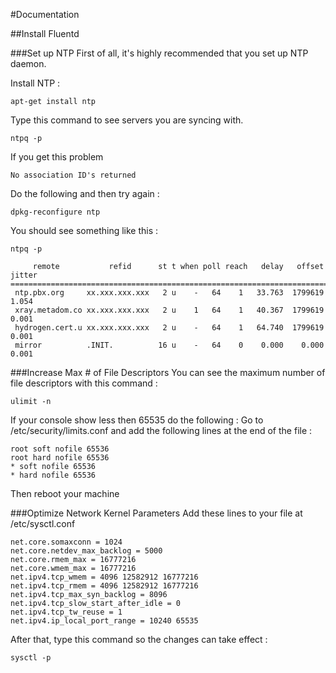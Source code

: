 #Documentation


##Install Fluentd

###Set up NTP
First of all, it's highly recommended that you set up NTP daemon.

Install NTP :
    
    apt-get install ntp

Type this command to see servers you are syncing with.

    ntpq -p
    
If you get this problem

    No association ID's returned
    
Do the following and then try again :

    dpkg-reconfigure ntp
    
You should see something like this :

    ntpq -p
    
         remote           refid      st t when poll reach   delay   offset  jitter
    ==============================================================================
     ntp.pbx.org     xx.xxx.xxx.xxx   2 u    -   64    1   33.763  1799619   1.054
     xray.metadom.co xx.xxx.xxx.xxx   2 u    1   64    1   40.367  1799619   0.001
     hydrogen.cert.u xx.xxx.xxx.xxx   2 u    -   64    1   64.740  1799619   0.001
     mirror          .INIT.          16 u    -   64    0    0.000    0.000   0.001


###Increase Max # of File Descriptors
You can see the maximum number of file descriptors with this command :

    ulimit -n

If your console show less then 65535 do the following :
Go to /etc/security/limits.conf and add the following lines at the end of the file :
  
    root soft nofile 65536
    root hard nofile 65536
    * soft nofile 65536
    * hard nofile 65536
   
Then reboot your machine

###Optimize Network Kernel Parameters
Add these lines to your file at /etc/sysctl.conf

    net.core.somaxconn = 1024
    net.core.netdev_max_backlog = 5000
    net.core.rmem_max = 16777216
    net.core.wmem_max = 16777216
    net.ipv4.tcp_wmem = 4096 12582912 16777216
    net.ipv4.tcp_rmem = 4096 12582912 16777216
    net.ipv4.tcp_max_syn_backlog = 8096
    net.ipv4.tcp_slow_start_after_idle = 0
    net.ipv4.tcp_tw_reuse = 1
    net.ipv4.ip_local_port_range = 10240 65535
    
 After that, type this command so the changes can take effect :
 
    sysctl -p